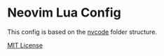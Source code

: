 Neovim Lua Config
=================

This config is based on the [nvcode](https://github.com/ChristianChiarulli/nvcode) folder structure.

[MIT License](./LICENSE)
